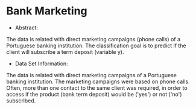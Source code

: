 # Bank Marketing
- Abstract:
  
The data is related with direct marketing campaigns (phone calls) of a Portuguese banking institution. The classification goal is to predict if the client will subscribe a term deposit (variable y).

- Data Set Information:
  
The data is related with direct marketing campaigns of a Portuguese banking institution. The marketing campaigns were based on phone calls. Often, more than one contact to the same client was required, in order to access if the product (bank term deposit) would be ('yes') or not ('no') subscribed.
